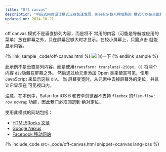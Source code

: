 ```yaml
---
title: "Off canvas"
description: "响应式网页设计模式正在快速发展，但只有少数几种成熟的 模式可以在桌面和 和移动设备上流畅运行"
updated_on: 2014-10-21
---
```


<p class="intro">
  off canvas 模式不是垂直排列内容，而是将不 常用的内容（可能是导航或应用的菜单）放在屏幕之外，只在屏幕足够大时才显示。在较小屏幕上，只需点击 就能显示内容。
</p>

{% link_sample _code/off-canvas.html %}
  <img src="imgs/off-canvas.svg">
  试一下
{% endlink_sample %}

此示例不是垂直排列内容，而是使用`transform: translate(-250px, 0)` 将两个内容
`div`隐藏在屏幕之外。  然后通过给元素添加 Open 类来使其可见，使用 JavaScript 
来显示这些 div。  当
屏幕变宽时，从元素中去掉屏幕外的定位，并且让它显示在
可见视口内。

注意，在本例中，Safari for iOS 6 和安卓浏览器不支持
`flexbox` 的`flex-flow: row nowrap` 功能，因此我们必须回退到
绝对定位。

使用此模式的网站包括：

 * [HTML5Rocks
 文章](http://www.html5rocks.com/en/tutorials/developertools/async-call-stack/)
 * [Google Nexus](http://www.google.com/nexus/)
 * [Facebook 移动网站](https://m.facebook.com/)

{% include_code src=_code/off-canvas.html snippet=ocanvas lang=css %}


